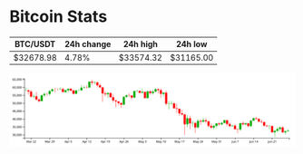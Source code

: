 # Bitcoin Stats

BTC/USDT|24h change|24h high|24h low|
|---|---|---|---|
|$32678.98|4.78%|$33574.32|$31165.00|

<img src="./chart.svg">
